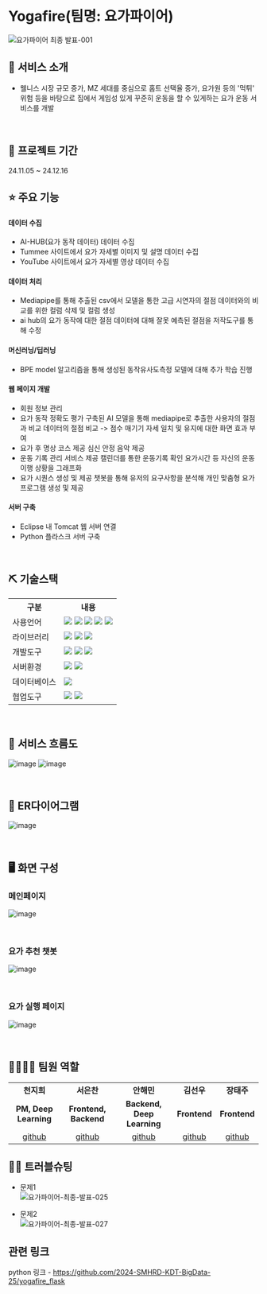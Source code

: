 # Yogafire(팀명: 요가파이어)
![요가파이어 최종 발표-001](https://github.com/user-attachments/assets/1af015cd-73e9-4373-8bfe-d767c9eddc3f)


## 👀 서비스 소개
* 웰니스 시장 규모 증가, MZ 세대를 중심으로 홈트 선택율 증가, 요가원 등의 '먹튀' 위험 등을 바탕으로
  집에서 게임성 있게 꾸준히 운동을 할 수 있게하는 요가 운동 서비스를 개발
<br>

## 📅 프로젝트 기간
24.11.05 ~ 24.12.16
<br>

## ⭐ 주요 기능
#### 데이터 수집  
-  AI-HUB(요가 동작 데이터) 데이터 수집
-  Tummee 사이트에서 요가 자세별 이미지 및 설명 데이터 수집
-  YouTube 사이트에서 요가 자세별 영상 데이터 수집

#### 데이터 처리
-  Mediapipe를 통해 추출된 csv에서 모델을 통한 고급 시연자의 절점 데이터와의 비교를 위한 컬럼 삭제 및 컬럼 생성
-  ai hub의 요가 동작에 대한 절점 데이터에 대해 잘못 예측된 절점을 저작도구를 통해 수정

#### 머신러닝/딥러닝
- BPE model 알고리즘을 통해 생성된 동작유사도측정 모델에 대해 추가 학습 진행

#### 웹 페이지 개발 
- 회원 정보 관리
- 요가 동작 정확도 평가
구축된 AI 모델을 통해 mediapipe로 추출한 사용자의 절점과 비교 데이터의 절점 비교 -> 점수 매기기
자세 일치 및 유지에 대한 화면 효과 부여
- 요가 후 명상 코스 제공
심신 안정 음악 제공
- 운동 기록 관리 서비스 제공
캘린더를 통한 운동기록 확인
요가시간 등 자신의 운동 이행 상황을 그래프화
- 요가 시퀀스 생성 및 제공
챗봇을 통해 유저의 요구사항을 분석해 개인 맞춤형 요가 프로그램 생성 및 제공

#### 서버 구축
- Eclipse 내 Tomcat 웹 서버 연결
- Python 플라스크 서버 구축
<br>

## ⛏ 기술스택
<table>
    <tr>
        <th>구분</th>
        <th>내용</th>
    </tr>
    <tr>
        <td>사용언어</td>
        <td>
            <img src="https://img.shields.io/badge/Java-007396?style=for-the-badge&logo=Java&logoColor=white"/>
            <img src="https://img.shields.io/badge/python-646464?style=for-the-badge&logo=python&logoColor=white"/>
            <img src="https://img.shields.io/badge/HTML5-E34F26?style=for-the-badge&logo=HTML5&logoColor=white"/>
            <img src="https://img.shields.io/badge/CSS3-1572B6?style=for-the-badge&logo=CSS3&logoColor=white"/>
            <img src="https://img.shields.io/badge/JavaScript-F7DF1E?style=for-the-badge&logo=JavaScript&logoColor=white"/>
        </td>
    </tr>
    <tr>
        <td>라이브러리</td>
        <td>
            <img src="https://img.shields.io/badge/chart.js-7952B3?style=for-the-badge&logo=chart.js&logoColor=white"/>
            <img src="https://img.shields.io/badge/jQuery-0769AD?style=for-the-badge&logo=jQuery&logoColor=white"/>
            <img src="https://img.shields.io/badge/mediapipe-2f2f2f?style=for-the-badge&logo=mediapipe&logoColor=white"/>
        </td>
    </tr>
    <tr>
        <td>개발도구</td>
        <td>
            <img src="https://img.shields.io/badge/Eclipse-2C2255?style=for-the-badge&logo=Eclipse&logoColor=white"/>
            <img src="https://img.shields.io/badge/jupyter-F37726?style=for-the-badge&logo=jupyter&logoColor=white"/>
            <img src="https://img.shields.io/badge/VSCode-007ACC?style=for-the-badge&logo=VisualStudioCode&logoColor=white"/>
        </td>
    </tr>
    <tr>
        <td>서버환경</td>
        <td>
            <img src="https://img.shields.io/badge/Apache Tomcat-D22128?style=for-the-badge&logo=Apache Tomcat&logoColor=white"/>
            <img src="https://img.shields.io/badge/Flask-000000?style=for-the-badge&logo=Flask&logoColor=white"/>
        </td>
    </tr>
    <tr>
        <td>데이터베이스</td>
        <td>
            <img src="https://img.shields.io/badge/mySQL-00758F?style=for-the-badge&logo=mySQL&logoColor=white"/>
        </td>
    </tr>
    <tr>
        <td>협업도구</td>
        <td>
            <img src="https://img.shields.io/badge/Git-F05032?style=for-the-badge&logo=Git&logoColor=white"/>
            <img src="https://img.shields.io/badge/GitHub-181717?style=for-the-badge&logo=GitHub&logoColor=white"/>
        </td>
    </tr>
</table>


<br>

## 📌 서비스 흐름도
![image](https://github.com/user-attachments/assets/f83d1f68-c997-4a72-86a4-ca383f6eeef8)
![image](https://github.com/user-attachments/assets/45ef704b-9261-4d31-a3c8-bf426369e53b)

<br>

## 📌 ER다이어그램
![image](https://github.com/user-attachments/assets/a84018d9-483e-485e-b73f-781b1b3168fe)


<br>

## 🖥 화면 구성

### 메인페이지
![image](https://github.com/user-attachments/assets/03c5d230-aed1-4424-a711-ea755cd239ca)

<br>

### 요가 추천 챗봇
![image](https://github.com/user-attachments/assets/7c4420c4-2eae-4e23-9fc1-80342c94907e)


<br>

### 요가 실행 페이지
![image](https://github.com/user-attachments/assets/2cd58353-93bd-41df-8ef4-87eb4fdbef27)



<br>

## 👨‍👩‍👦‍👦 팀원 역할
<table>
  <tr>
    <td align="center"><strong>천지희</strong></td>
    <td align="center"><strong>서은찬</strong></td>
    <td align="center"><strong>안해민</strong></td>
    <td align="center"><strong>김선우</strong></td>
    <td align="center"><strong>장태주</strong></td>
  </tr>
  <tr>
    <td align="center"><b>PM, Deep Learning</b></td>
    <td align="center"><b>Frontend, Backend</b></td>
    <td align="center"><b>Backend, Deep Learning</b></td>
    <td align="center"><b>Frontend</b></td>
    <td align="center"><b>Frontend</b></td>
  </tr>
  <tr>
    <td align="center"><a href="https://github.com/자신의username작성해주세요" target='_blank'>github</a></td>
    <td align="center"><a href="https://github.com/자신의username작성해주세요" target='_blank'>github</a></td>
    <td align="center"><a href="https://github.com/자신의username작성해주세요" target='_blank'>github</a></td>
    <td align="center"><a href="https://github.com/자신의username작성해주세요" target='_blank'>github</a></td>
    <td align="center"><a href="https://github.com/자신의username작성해주세요" target='_blank'>github</a></td>
  </tr>
</table>


## 🤾‍♂️ 트러블슈팅
  
* 문제1<br>
![요가파이어-최종-발표-025](https://github.com/user-attachments/assets/12c842d3-2782-4c32-8b1e-71c334e9de96)


 
* 문제2<br>
![요가파이어-최종-발표-027](https://github.com/user-attachments/assets/a38b3ff2-586d-483e-bedf-611c3aa1a4e0)




## 관련 링크
python 링크 - https://github.com/2024-SMHRD-KDT-BigData-25/yogafire_flask

